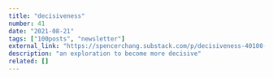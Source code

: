 ```yaml
---
title: "decisiveness"
number: 41
date: "2021-08-21"
tags: ["100posts", "newsletter"]
external_link: "https://spencerchang.substack.com/p/decisiveness-40100-mini-"
description: "an exploration to become more decisive"
related: []
---
```

